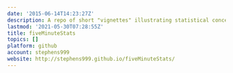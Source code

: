 ```yaml
---
date: '2015-06-14T14:23:27Z'
description: A repo of short "vignettes" illustrating statistical concepts
lastmod: '2021-05-30T07:28:55Z'
title: fiveMinuteStats
topics: []
platform: github
account: stephens999
website: http://stephens999.github.io/fiveMinuteStats/
---
```


